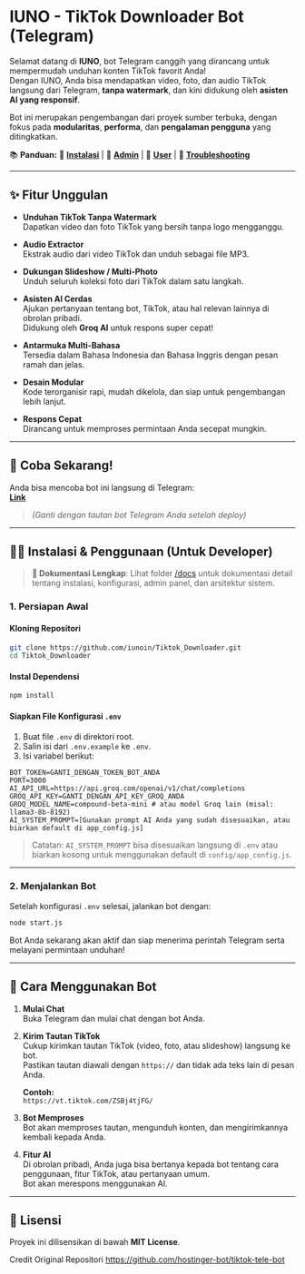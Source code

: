 # IUNO - TikTok Downloader Bot (Telegram)

Selamat datang di **IUNO**, bot Telegram canggih yang dirancang untuk mempermudah unduhan konten TikTok favorit Anda!  
Dengan IUNO, Anda bisa mendapatkan video, foto, dan audio TikTok langsung dari Telegram, **tanpa watermark**, dan kini didukung oleh **asisten AI yang responsif**.

Bot ini merupakan pengembangan dari proyek sumber terbuka, dengan fokus pada **modularitas**, **performa**, dan **pengalaman pengguna** yang ditingkatkan.

📚 **Panduan:** 🚀 **[Instalasi](./docs/instalasi.md)** | 👑 **[Admin](./docs/panduan-admin.md)** | 👤 **[User](./docs/panduan-user.md)** | 🔧 **[Troubleshooting](./docs/troubleshooting.md)**

---

## ✨ Fitur Unggulan

- **Unduhan TikTok Tanpa Watermark**  
  Dapatkan video dan foto TikTok yang bersih tanpa logo mengganggu.

- **Audio Extractor**  
  Ekstrak audio dari video TikTok dan unduh sebagai file MP3.

- **Dukungan Slideshow / Multi-Photo**  
  Unduh seluruh koleksi foto dari TikTok dalam satu langkah.

- **Asisten AI Cerdas**  
  Ajukan pertanyaan tentang bot, TikTok, atau hal relevan lainnya di obrolan pribadi.  
  Didukung oleh **Groq AI** untuk respons super cepat!

- **Antarmuka Multi-Bahasa**  
  Tersedia dalam Bahasa Indonesia dan Bahasa Inggris dengan pesan ramah dan jelas.

- **Desain Modular**  
  Kode terorganisir rapi, mudah dikelola, dan siap untuk pengembangan lebih lanjut.

- **Respons Cepat**  
  Dirancang untuk memproses permintaan Anda secepat mungkin.

---

## 🚀 Coba Sekarang!

Anda bisa mencoba bot ini langsung di Telegram:  
**[Link](https://t.me/iunoDownloadSocmed_bot)**
> *(Ganti dengan tautan bot Telegram Anda setelah deploy)*

---

## 🧑‍💻 Instalasi & Penggunaan (Untuk Developer)

> **📖 Dokumentasi Lengkap**: Lihat folder [/docs](./docs/) untuk dokumentasi detail tentang instalasi, konfigurasi, admin panel, dan arsitektur sistem.

### 1. Persiapan Awal

#### Kloning Repositori
```bash
git clone https://github.com/iunoin/Tiktok_Downloader.git
cd Tiktok_Downloader
```

#### Instal Dependensi
```bash
npm install
```

#### Siapkan File Konfigurasi `.env`
1. Buat file `.env` di direktori root.
2. Salin isi dari `.env.example` ke `.env`.
3. Isi variabel berikut:

```env
BOT_TOKEN=GANTI_DENGAN_TOKEN_BOT_ANDA
PORT=3000
AI_API_URL=https://api.groq.com/openai/v1/chat/completions
GROQ_API_KEY=GANTI_DENGAN_API_KEY_GROQ_ANDA
GROQ_MODEL_NAME=compound-beta-mini # atau model Groq lain (misal: llama3-8b-8192)
AI_SYSTEM_PROMPT=[Gunakan prompt AI Anda yang sudah disesuaikan, atau biarkan default di app_config.js]
```

> Catatan: `AI_SYSTEM_PROMPT` bisa disesuaikan langsung di `.env` atau biarkan kosong untuk menggunakan default di `config/app_config.js`.

---

### 2. Menjalankan Bot

Setelah konfigurasi `.env` selesai, jalankan bot dengan:

```bash
node start.js
```

Bot Anda sekarang akan aktif dan siap menerima perintah Telegram serta melayani permintaan unduhan!

---

## 🤖 Cara Menggunakan Bot

1. **Mulai Chat**  
   Buka Telegram dan mulai chat dengan bot Anda.

2. **Kirim Tautan TikTok**  
   Cukup kirimkan tautan TikTok (video, foto, atau slideshow) langsung ke bot.  
   Pastikan tautan diawali dengan `https://` dan tidak ada teks lain di pesan Anda.

   **Contoh:**  
   `https://vt.tiktok.com/ZSBj4tjFG/`

3. **Bot Memproses**  
   Bot akan memproses tautan, mengunduh konten, dan mengirimkannya kembali kepada Anda.

4. **Fitur AI**  
   Di obrolan pribadi, Anda juga bisa bertanya kepada bot tentang cara penggunaan, fitur TikTok, atau pertanyaan umum.  
   Bot akan merespons menggunakan AI.

---

## 📄 Lisensi

Proyek ini dilisensikan di bawah **MIT License**.

Credit Original Repositori https://github.com/hostinger-bot/tiktok-tele-bot
